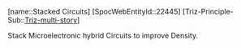 ﻿---
type: TrizExample
aliases:
- Stacked Circuits
license: CC BY-SA 4.0
copyright: https://github.com/SpocWeb
IsDeleted: false
IsReadOnly: false
Confidential: public
tags: 
- Triz/Principle/Example
---
[name::Stacked Circuits]
[SpocWebEntityId::22445]
[Triz-Principle-Sub::[Triz-multi-story](tech/Triz/Sub/Triz-multi-story.md)]

Stack Microelectronic hybrid Circuits to improve Density.